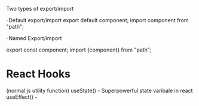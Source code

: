 Two types of export/import



-Default export/import
export default component;
import component from "path";



-Named Export/import 

export const component;
import {component} from "path";


# React Hooks
(normal js utility function)
useState() - Superpowerful state varibale in react
useEffect() - 